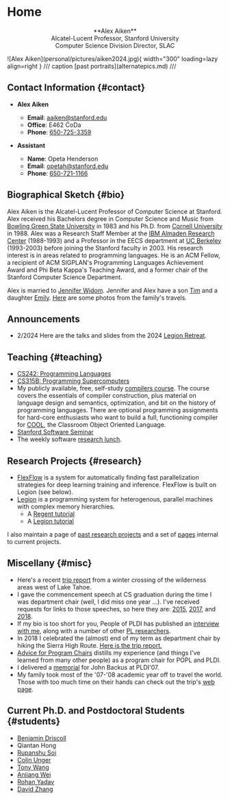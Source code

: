 # Home

<div class="grid cards" markdown>
  <p style="text-align:center;" markdown>
  **Alex Aiken**<br>
  Alcatel-Lucent Professor, Stanford University<br>
  Computer Science Division Director, SLAC
  </p>
  ![Alex Aiken](personal/pictures/aiken2024.jpg){ width="300" loading=lazy align=right }
  /// caption
  [past portraits](alternatepics.md)
  ///
</div>

## Contact Information {#contact}

<div class="grid cards" markdown>

- **Alex Aiken**
    - **Email**: [aaiken@stanford.edu](mailto:aaiken@stanford.edu)
    - **Office**: E462 CoDa
    - **Phone**: [650-725-3359](tel:+16507253359)

- **Assistant**
    - **Name**: Opeta Henderson
    - **Email**: [opetah@stanford.edu](mailto:opetah@stanford.edu)
    - **Phone**: [650-721-1166](tel:+16507211166)

</div>

## Biographical Sketch {#bio}

Alex Aiken is the Alcatel-Lucent Professor of Computer Science at Stanford. Alex received his
Bachelors degree in Computer Science and Music from [Bowling Green State
University](http://www.bgsu.edu/) in 1983 and his Ph.D. from [Cornell
University](http://www.cs.cornell.edu/) in 1988. Alex was a Research Staff Member at the [IBM
Almaden Research Center](http://www.almaden.ibm.com/) (1988-1993) and a Professor in the EECS
department at [UC Berkeley](http://www.eecs.berkeley.edu) (1993-2003) before joining the Stanford
faculty in 2003. His research interest is in areas related to programming languages. He is an ACM
Fellow, a recipient of ACM SIGPLAN's Programming Languages Achievement Award and Phi Beta Kappa's
Teaching Award, and a former chair of the Stanford Computer Science Department.

Alex is married to [Jennifer Widom](http://www-db.stanford.edu/people/widom.html). Jennifer and Alex
have a son [Tim](http://timaiken.org) and a daughter
[Emily](https://www.ischool.berkeley.edu/people/emily-aiken).
[Here](http://www-db.stanford.edu/~widom/travel.html) are some photos from the family's travels.

## Announcements

- 2/2024 Here are the talks and slides from the 2024 [Legion
  Retreat](https://legion.stanford.edu/retreat2024/).

## Teaching {#teaching}

- [CS242: Programming Languages](http://www.stanford.edu/class/cs242)
- [CS315B: Programming Supercomputers](http://www.stanford.edu/class/cs315b)
- My publicly available, free, self-study [compilers
  course](https://www.edx.org/course/compilers). The course covers the essentials of compiler
  construction, plus material on language design and semantics, optimization, and bit on the history
  of programming languages. There are optional programming assignments for hard-core enthusiasts who
  want to build a full, functioning compiler for
  [COOL](http://theory.stanford.edu/~aiken/software/cooldist), the Classroom Object Oriented
  Language.
- [Stanford Software Seminar](sss.md)
- The weekly software [research lunch](http://software-research-lunch.stanford.edu).

## Research Projects {#research}

- [FlexFlow](https://flexflow.ai) is a system for automatically finding fast parallelization
  strategies for deep learning training and inference. FlexFlow is built on Legion (see below).
- [Legion](http://legion.stanford.edu) is a programming system for heterogenous, parallel machines
  with complex memory hierarchies.
  - A [Regent tutorial](http://theory.stanford.edu/~aiken/regent.zip)
  - A [Legion tutorial](http://theory.stanford.edu/~aiken/ecp)

I also maintain a page of [past research projects](pastprojects.md) and a set of
[pages](http://theory.stanford.edu/~aiken/misc/index.html) internal to current projects.

## Miscellany {#misc}

- Here's a recent [trip
  report](https://medium.com/@aaiken/the-50-to-80-a-tahoe-ski-traverse-59cce89bd0d8) from a winter
  crossing of the wilderness areas west of Lake Tahoe.
- I gave the commencement speech at CS graduation during the time I was department chair (well, I
  did miss one year ...). I've received requests for links to those speeches, so here they are:
  [2015](http://theory.stanford.edu/~aiken/talks/commencements/Commencement2015.pdf),
  [2017](http://theory.stanford.edu/~aiken/talks/commencements/Commencement2017.pdf), and
  [2018](http://theory.stanford.edu/~aiken/talks/commencements/Commencement2018.pdf).
- If my bio is too short for you, People of PLDI has published an [interview with
  me](http://abstract.ece.cmu.edu/peopleOfPLDI/aiken.html), along with a number of other [PL
  researchers](http://abstract.ece.cmu.edu/peopleOfPLDI/index.html).
- In 2018 I celebrated the (almost) end of my term as department chair by hiking the Sierra High
  Route. [Here is the trip report.](https://medium.com/@aaiken/sierra-high-route-2018-a100eb3aabaa)
- [Advice for Program Chairs](publications/trs/ProgramChair.pdf) distills my experience (and things
  I've learned from many other people) as a program chair for POPL and PLDI.
- I delivered a [memorial](other/backus.pdf) for John Backus at PLDI'07.
- My family took most of the '07-'08 academic year off to travel the world. Those with too much time
  on their hands can check out the trip's [web
  page](http://infolab.stanford.edu/~widom/yearoff.html).

## Current Ph.D. and Postdoctoral Students {#students}

- [Benjamin Driscoll](https://github.com/willtunnels)
- Qiantan Hong
- [Rupanshu Soi](https://rupanshusoi.github.io/)
- [Colin Unger](https://www.lockshaw.io/)
- [Tony Wang](https://github.com/marsupialtail/quokka)
- [Anjiang Wei](https://cs.stanford.edu/~anjiang/)
- [Rohan Yadav](https://rohany.github.io/)
- [David Zhang](https://www.dkzhang.com/)
